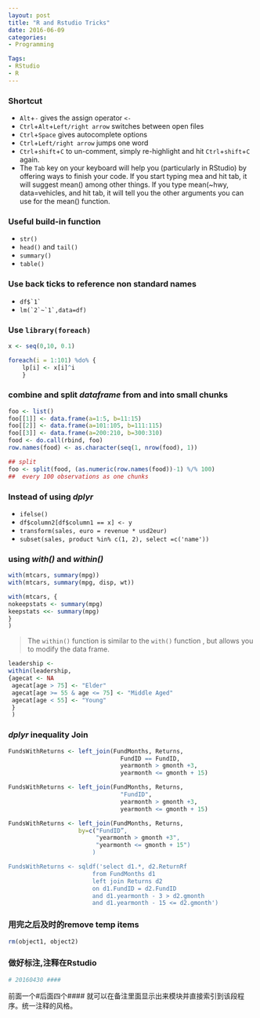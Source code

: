 ```yaml
---
layout: post
title: "R and Rstudio Tricks"
date: 2016-06-09
categories:
- Programming

Tags:
- RStudio
- R
---
```


### Shortcut 

- `Alt`+`-` gives the assign operator `<-`
- `Ctrl`+`Alt`+`Left/right arrow` switches between open files
- `Ctrl`+`Space` gives autocomplete options
- `Ctrl`+`Left/right arrow` jumps one word
- `Ctrl`+`shift`+`C` to un-comment, simply re-highlight and hit `Ctrl`+`shift`+`C` again. 
- The `Tab` key on your keyboard will help you (particularly in RStudio) by offering ways to finish your code. If you start typing mea and hit tab, it will suggest mean() among other things. If you type mean(~hwy, data=vehicles, and hit tab, it will tell you the other arguments you can use for the mean() function.

### Useful build-in function

- `str()`
- `head()` and `tail()`
- `summary()`
- `table()`

### Use back ticks to reference non standard names

- ``` df$`1` ```
- ``` lm(`2`~`1`,data=df) ```

### Use `library(foreach)` 

```r
x <- seq(0,10, 0.1)

foreach(i = 1:101) %do% {
    lp[i] <- x[i]^i
    }
```

### combine and split *dataframe* from and into small chunks 

```r
foo <- list()
foo[[1]] <- data.frame(a=1:5, b=11:15)
foo[[2]] <- data.frame(a=101:105, b=111:115)
foo[[3]] <- data.frame(a=200:210, b=300:310)
food <- do.call(rbind, foo)
row.names(food) <- as.character(seq(1, nrow(food), 1))

## split 
foo <- split(food, (as.numeric(row.names(food))-1) %/% 100)
##  every 100 observations as one chunks 
```

### Instead of using *dplyr*

- `ifelse()`
- `df$column2[df$column1 == x] <- y`
- `transform(sales, euro = revenue * usd2eur)` 
- `subset(sales, product %in% c(1, 2), select =c('name'))`


### using *with()* and *within()* 

```r
with(mtcars, summary(mpg))
with(mtcars, summary(mpg, disp, wt))

with(mtcars, {
nokeepstats <- summary(mpg)
keepstats <<- summary(mpg)
}
)
```

> The `within()` function is similar to the `with()` function , but allows you to modify the data frame.

```r
leadership <- 
within(leadership, 
{agecat <- NA
 agecat[age > 75] <- "Elder"
 agecat[age >= 55 & age <= 75] <- "Middle Aged"
 agecat[age < 55] <- "Young"
 }
 )
```

### *dplyr* inequality Join



```r
FundsWithReturns <- left_join(FundMonths, Returns, 
                                FundID == FundID, 
                                yearmonth > gmonth +3, 
                                yearmonth <= gmonth + 15)

FundsWithReturns <- left_join(FundMonths, Returns, 
                                "FundID", 
                                yearmonth > gmonth +3, 
                                yearmonth <= gmonth + 15) 

FundsWithReturns <- left_join(FundMonths, Returns, 
                    by=c("FundID”, 
                         "yearmonth > gmonth +3",
                         "yearmonth <= gmonth + 15")
                        )

FundsWithReturns <- sqldf('select d1.*, d2.ReturnRf
                        from FundMonths d1 
                        left join Returns d2
                        on d1.FundID = d2.FundID
                        and d1.yearmonth - 3 > d2.gmonth
                        and d1.yearmonth - 15 <= d2.gmonth')
```


### 用完之后及时的remove temp items 

```r
rm(object1, object2)
```

### 做好标注,注释在Rstudio

```r
# 20160430 #### 
```
前面一个#后面四个#### 就可以在备注里面显示出来模块并直接索引到该段程序。统一注释的风格。